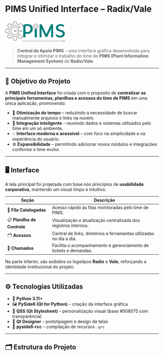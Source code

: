 # PIMS Unified Interface – Radix/Vale

<img src="ui/pimslogo.png" alt="Interface do sistema" width="200">


> **Central de Apoio PIMS** – uma interface gráfica desenvolvida para integrar e otimizar o trabalho do time de **PIMS (Plant Information Management System)** da **Radix/Vale**.

---

## 🎯 Objetivo do Projeto

A **PIMS Unified Interface** foi criada com o propósito de **centralizar as principais ferramentas, planilhas e acessos do time de PIMS** em uma única aplicação, promovendo:

- 🚀 **Otimização do tempo** – reduzindo a necessidade de buscar manualmente arquivos e links na nuvem.  
- 🧩 **Integração inteligente** – reunindo dados e sistemas utilizados pelo time em um só ambiente.  
- 💡 **Interface moderna e acessível** – com foco na simplicidade e na experiência do usuário.  
- ⚙️ **Expansibilidade** – permitindo adicionar novos módulos e integrações conforme o time evolui.

---

## 🖥️ Interface

A tela principal foi projetada com base nos princípios de **usabilidade corporativa**, mantendo um visual limpo e intuitivo.

| Seção | Descrição |
|-------|------------|
| 👥 **Fila Catalogadas** | Acesso rápido às filas monitoradas pelo time de PIMS. |
| 📋 **Planilha de Controle** | Visualização e atualização centralizada dos registros internos. |
| 🗂️ **Acessos** | Central de links, diretórios e ferramentas utilizadas no dia a dia. |
| 📝 **Chamados** | Facilita o acompanhamento e gerenciamento de tickets e demandas. |

Na parte inferior, são exibidos os logotipos **Radix** e **Vale**, reforçando a identidade institucional do projeto.

---

## ⚙️ Tecnologias Utilizadas

- 🐍 **Python 3.11+**  
- 🖼️ **PySide6 (Qt for Python)** – criação da interface gráfica  
- 🎨 **QSS (Qt Stylesheet)** – personalização visual (base #008075 com transparência)  
- 🧩 **Qt Designer** – prototipagem e design de telas  
- 🧭 **pyside6-rcc** – compilação de recursos `.qrc`

---

## 🗂️ Estrutura do Projeto



